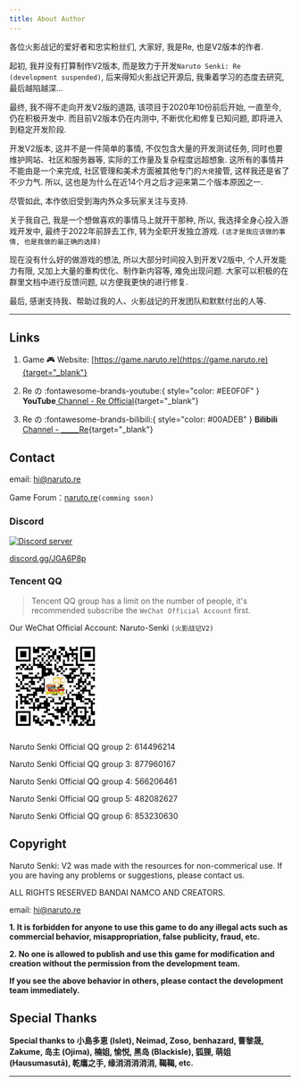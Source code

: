 ```yaml
---
title: About Author
---
```


各位火影战记的爱好者和忠实粉丝们, 大家好, 我是Re, 也是V2版本的作者.

起初, 我并没有打算制作V2版本, 而是致力于开发`Naruto Senki: Re (development suspended)`, 
后来得知火影战记开源后, 我秉着学习的态度去研究, 最后越陷越深...

最终, 我不得不走向开发V2版的道路, 该项目于2020年10份前后开始, 一直至今, 仍在积极开发中.
而目前V2版本仍在内测中, 不断优化和修复已知问题, 即将进入到稳定开发阶段.

开发V2版本, 这并不是一件简单的事情, 不仅包含大量的开发测试任务, 
同时也要维护网站、社区和服务器等, 实际的工作量及复杂程度远超想象.
这所有的事情并不能由是一个来完成, 社区管理和美术方面被其他专门的`大佬`接管, 这样我还是省了不少力气.
所以, 这也是为什么在近14个月之后才迎来第二个版本原因之一.

尽管如此, 本作依旧受到海内外众多玩家关注与支持.

关于我自己, 我是一个想做喜欢的事情马上就开干那种, 所以, 
我选择全身心投入游戏开发中, 最终于2022年前辞去工作, 转为全职开发独立游戏.
`(这才是我应该做的事情, 也是我做的最正确的选择)`

现在没有什么好的做游戏的想法, 所以大部分时间投入到开发V2版中, 
个人开发能力有限, 又加上大量的重构优化、制作新内容等, 难免出现问题.
大家可以积极的在群里文档中进行反馈问题, 以方便我更快的进行修复.

最后, 感谢支持我、帮助过我的人、火影战记的开发团队和默默付出的人等.

---

## Links

1. Game :video_game: Website: [https://game.naruto.re](https://game.naruto.re){target="_blank"}

2. Re の :fontawesome-brands-youtube:{ style="color: #EE0F0F" }
__YouTube__[ Channel - Re Official](https://www.youtube.com/channel/UCL9gDeedGZdf3hjRd-Zr7cg){target="_blank"}

3. Re の  :fontawesome-brands-bilibili:{ style="color: #00ADEB" }
__Bilibili__[ Channel - _____Re](https://space.bilibili.com/122989580){target="_blank"}

## Contact

email: hi@naruto.re

Game Forum：[naruto.re](#)`(comming soon)`

### Discord

<a href="https://discord.gg/djs"><img src="https://img.shields.io/discord/768961957990367232?color=5865F2&logo=discord&logoColor=white&style=for-the-badge" alt="Discord server" /></a>

[discord.gg/JGA6P8p](https://discord.gg/JGA6P8p)

### Tencent QQ

> Tencent QQ group has a limit on the number of people, it's recommended subscribe the `WeChat Official Account` first.

Our WeChat Official Account: Naruto-Senki `(火影战记V2)`

![wx](../assets/img/wx.jpg)

Naruto Senki Official QQ group 2: 614496214

Naruto Senki Official QQ group 3: 877960167

Naruto Senki Official QQ group 4: 566206461

Naruto Senki Official QQ group 5: 482082627

Naruto Senki Official QQ group 6: 853230630

## Copyright

Naruto Senki: V2 was made with the resources for non-commerical use.
If you are having any problems or suggestions, please contact us.

ALL RIGHTS RESERVED BANDAI NAMCO AND CREATORS.

email: <hi@naruto.re>

__1. It is forbidden for anyone to use this game to do any illegal acts
such as commercial behavior, misappropriation, false publicity, fraud, etc.__

__2. No one is allowed to publish and use this game for modification and
creation without the permission from the development team.__

__If you see the above behavior in others, please contact the development team immediately.__

## Special Thanks

__Special thanks to 小島多恵 (Islet), Neimad, Zoso, benhazard, 曹黎晟, Zakume, 岛主 (Ojima),
楠姐, 愉悦, 黑岛 (Blackisle), 狐狸, 萌姐 (Hausumasutā), 乾癟之手, 缘消消消消消,
鞨鞨,
etc.__

---

<script src="https://unpkg.com/@waline/client@v2/dist/waline.js"></script>
<link href='//unpkg.com/@waline/client@v2/dist/waline.css' rel='stylesheet'/>
<div id="waline"></div>
<script>
Waline.init({
  el: '#waline',
  serverURL: 'https://mb.naruto.re',
  pageview: true,
  emoji: [
    '//unpkg.com/@waline/emojis@1.0.1/tw-emoji',
    '//unpkg.com/@waline/emojis@1.0.1/bilibili',
    '//unpkg.com/@waline/emojis@1.0.1/tieba',
  ],
  lang: 'en',
});
</script>
